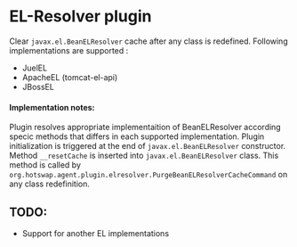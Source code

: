 EL-Resolver plugin
==================
Clear `javax.el.BeanELResolver` cache after any class is redefined.
Following implementations are supported :
* JuelEL
* ApacheEL (tomcat-el-api)
* JBossEL

#### Implementation notes:
Plugin resolves appropriate implementaition of BeanELResolver according specic methods that differs
in each supported implementation. Plugin initialization is triggered at the end of `javax.el.BeanELResolver`
constructor. Method `__resetCache` is inserted into `javax.el.BeanELResolver` class. This method is called
by `org.hotswap.agent.plugin.elresolver.PurgeBeanELResolverCacheCommand` on any class redefinition.

## TODO:
* Support for another EL implementations

